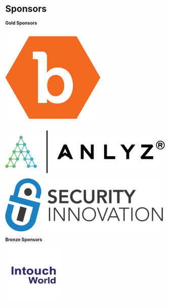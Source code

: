 # Sponsors

**Gold Sponsors**

![](../.gitbook/assets/bugcrowd.png)

![](../.gitbook/assets/logo.png)

![](../.gitbook/assets/silogostacked.png)

**Bronze Sponsors**

![](../.gitbook/assets/intouch-world-squarelogo-1469090815534.png)

